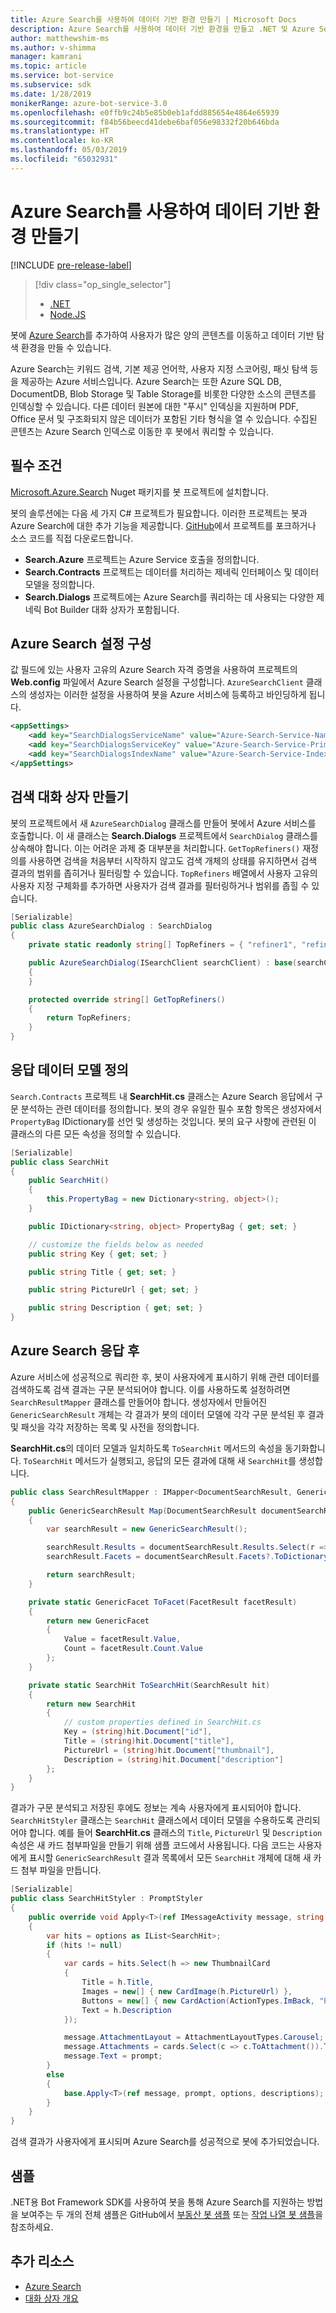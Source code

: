 ```yaml
---
title: Azure Search를 사용하여 데이터 기반 환경 만들기 | Microsoft Docs
description: Azure Search를 사용하여 데이터 기반 환경을 만들고 .NET 및 Azure Search용 Bot Framework SDK를 사용하여 사용자가 봇에 있는 많은 양의 콘텐츠를 이동하는 데 도움이 되는 방법에 대해 알아봅니다.
author: matthewshim-ms
ms.author: v-shimma
manager: kamrani
ms.topic: article
ms.service: bot-service
ms.subservice: sdk
ms.date: 1/28/2019
monikerRange: azure-bot-service-3.0
ms.openlocfilehash: e0ffb9c24b5e85b0eb1afdd885654e4864e65939
ms.sourcegitcommit: f84b56beecd41debe6baf056e98332f20b646bda
ms.translationtype: HT
ms.contentlocale: ko-KR
ms.lasthandoff: 05/03/2019
ms.locfileid: "65032931"
---
```

# <a name="create-data-driven-experiences-with-azure-search"></a>Azure Search를 사용하여 데이터 기반 환경 만들기 

[!INCLUDE [pre-release-label](../includes/pre-release-label-v3.md)]

> [!div class="op_single_selector"]
> - [.NET](../dotnet/bot-builder-dotnet-search-azure.md)
> - [Node.JS](../nodejs/bot-builder-nodejs-search-azure.md)

봇에 [Azure Search](https://azure.microsoft.com/en-us/services/search/)를 추가하여 사용자가 많은 양의 콘텐츠를 이동하고 데이터 기반 탐색 환경을 만들 수 있습니다.

Azure Search는 키워드 검색, 기본 제공 언어학, 사용자 지정 스코어링, 패싯 탐색 등을 제공하는 Azure 서비스입니다. Azure Search는 또한 Azure SQL DB, DocumentDB, Blob Storage 및 Table Storage를 비롯한 다양한 소스의 콘텐츠를 인덱싱할 수 있습니다. 다른 데이터 원본에 대한 "푸시" 인덱싱을 지원하며 PDF, Office 문서 및 구조화되지 않은 데이터가 포함된 기타 형식을 열 수 있습니다. 수집된 콘텐츠는 Azure Search 인덱스로 이동한 후 봇에서 쿼리할 수 있습니다.

## <a name="prerequisites"></a>필수 조건

[Microsoft.Azure.Search](https://www.nuget.org/packages/Microsoft.Azure.Search/4.0.0-preview) Nuget 패키지를 봇 프로젝트에 설치합니다.

봇의 솔루션에는 다음 세 가지 C# 프로젝트가 필요합니다. 이러한 프로젝트는 봇과 Azure Search에 대한 추가 기능을 제공합니다. [GitHub](https://aka.ms/v3-cs-search-demo)에서 프로젝트를 포크하거나 소스 코드를 직접 다운로드합니다.

- **Search.Azure** 프로젝트는 Azure Service 호출을 정의합니다.
- **Search.Contracts** 프로젝트는 데이터를 처리하는 제네릭 인터페이스 및 데이터 모델을 정의합니다.
- **Search.Dialogs** 프로젝트에는 Azure Search를 쿼리하는 데 사용되는 다양한 제네릭 Bot Builder 대화 상자가 포함됩니다.

## <a name="configure-azure-search-settings"></a>Azure Search 설정 구성

값 필드에 있는 사용자 고유의 Azure Search 자격 증명을 사용하여 프로젝트의 **Web.config** 파일에서 Azure Search 설정을 구성합니다. `AzureSearchClient` 클래스의 생성자는 이러한 설정을 사용하여 봇을 Azure 서비스에 등록하고 바인딩하게 됩니다.

```xml
<appSettings>
    <add key="SearchDialogsServiceName" value="Azure-Search-Service-Name" /> <!-- replace value field with Azure Service Name --> 
    <add key="SearchDialogsServiceKey" value="Azure-Search-Service-Primary-Key" /> <!-- replace value field with Azure Service Key --> 
    <add key="SearchDialogsIndexName" value="Azure-Search-Service-Index" /> <!-- replace value field with your Azure Search Index --> 
</appSettings>
```

## <a name="create-a-search-dialog"></a>검색 대화 상자 만들기

봇의 프로젝트에서 새 `AzureSearchDialog` 클래스를 만들어 봇에서 Azure 서비스를 호출합니다. 이 새 클래스는 **Search.Dialogs** 프로젝트에서 `SearchDialog` 클래스를 상속해야 합니다. 이는 어려운 과제 중 대부분을 처리합니다. `GetTopRefiners()` 재정의를 사용하면 검색을 처음부터 시작하지 않고도 검색 개체의 상태를 유지하면서 검색 결과의 범위를 좁히거나 필터링할 수 있습니다. `TopRefiners` 배열에서 사용자 고유의 사용자 지정 구체화를 추가하면 사용자가 검색 결과를 필터링하거나 범위를 좁힐 수 있습니다. 

```cs
[Serializable]
public class AzureSearchDialog : SearchDialog
{
    private static readonly string[] TopRefiners = { "refiner1", "refiner2", "refiner3" }; // define your own custom refiners 

    public AzureSearchDialog(ISearchClient searchClient) : base(searchClient, multipleSelection: true)
    {
    }

    protected override string[] GetTopRefiners()
    {
        return TopRefiners;
    }
}
```

## <a name="define-the-response-data-model"></a>응답 데이터 모델 정의

`Search.Contracts` 프로젝트 내 **SearchHit.cs** 클래스는 Azure Search 응답에서 구문 분석하는 관련 데이터를 정의합니다. 봇의 경우 유일한 필수 포함 항목은 생성자에서 `PropertyBag` IDictionary를 선언 및 생성하는 것입니다. 봇의 요구 사항에 관련된 이 클래스의 다른 모든 속성을 정의할 수 있습니다. 

```cs
[Serializable]
public class SearchHit
{
    public SearchHit()
    {
        this.PropertyBag = new Dictionary<string, object>();
    }

    public IDictionary<string, object> PropertyBag { get; set; }

    // customize the fields below as needed 
    public string Key { get; set; }

    public string Title { get; set; }

    public string PictureUrl { get; set; }

    public string Description { get; set; }
}
```

## <a name="after-azure-search-responds"></a>Azure Search 응답 후 

Azure 서비스에 성공적으로 쿼리한 후, 봇이 사용자에게 표시하기 위해 관련 데이터를 검색하도록 검색 결과는 구문 분석되어야 합니다. 이를 사용하도록 설정하려면 `SearchResultMapper` 클래스를 만들어야 합니다. 생성자에서 만들어진 `GenericSearchResult` 개체는 각 결과가 봇의 데이터 모델에 각각 구문 분석된 후 결과 및 패싯을 각각 저장하는 목록 및 사전을 정의합니다. 

**SearchHit.cs**의 데이터 모델과 일치하도록 `ToSearchHit` 메서드의 속성을 동기화합니다. `ToSearchHit` 메서드가 실행되고, 응답의 모든 결과에 대해 새 `SearchHit`를 생성합니다.  

```cs
public class SearchResultMapper : IMapper<DocumentSearchResult, GenericSearchResult>
{
    public GenericSearchResult Map(DocumentSearchResult documentSearchResult)
    {
        var searchResult = new GenericSearchResult();

        searchResult.Results = documentSearchResult.Results.Select(r => ToSearchHit(r)).ToList();
        searchResult.Facets = documentSearchResult.Facets?.ToDictionary(kv => kv.Key, kv => kv.Value.Select(f => ToFacet(f)));

        return searchResult;
    }

    private static GenericFacet ToFacet(FacetResult facetResult)
    {
        return new GenericFacet
        {
            Value = facetResult.Value,
            Count = facetResult.Count.Value
        };
    }

    private static SearchHit ToSearchHit(SearchResult hit)
    {
        return new SearchHit
        {
            // custom properties defined in SearchHit.cs 
            Key = (string)hit.Document["id"],
            Title = (string)hit.Document["title"],
            PictureUrl = (string)hit.Document["thumbnail"],
            Description = (string)hit.Document["description"]
        };
    }
}
```
결과가 구문 분석되고 저장된 후에도 정보는 계속 사용자에게 표시되어야 합니다. `SearchHitStyler` 클래스는 `SearchHit` 클래스에서 데이터 모델을 수용하도록 관리되어야 합니다. 예를 들어 **SearchHit.cs** 클래스의 `Title`, `PictureUrl` 및 `Description` 속성은 새 카드 첨부파일을 만들기 위해 샘플 코드에서 사용됩니다. 다음 코드는 사용자에게 표시할 `GenericSearchResult` 결과 목록에서 모든 `SearchHit` 개체에 대해 새 카드 첨부 파일을 만듭니다.   

```cs
[Serializable]
public class SearchHitStyler : PromptStyler
{
    public override void Apply<T>(ref IMessageActivity message, string prompt, IReadOnlyList<T> options, IReadOnlyList<string> descriptions = null)
    {
        var hits = options as IList<SearchHit>;
        if (hits != null)
        {
            var cards = hits.Select(h => new ThumbnailCard
            {
                Title = h.Title,
                Images = new[] { new CardImage(h.PictureUrl) },
                Buttons = new[] { new CardAction(ActionTypes.ImBack, "Pick this one", value: h.Key) },
                Text = h.Description
            });

            message.AttachmentLayout = AttachmentLayoutTypes.Carousel;
            message.Attachments = cards.Select(c => c.ToAttachment()).ToList();
            message.Text = prompt;
        }
        else
        {
            base.Apply<T>(ref message, prompt, options, descriptions);
        }
    }
}
```
검색 결과가 사용자에게 표시되며 Azure Search를 성공적으로 봇에 추가되었습니다.

## <a name="samples"></a>샘플

.NET용 Bot Framework SDK를 사용하여 봇을 통해 Azure Search를 지원하는 방법을 보여주는 두 개의 전체 샘플은 GitHub에서 [부동산 봇 샘플](https://github.com/Microsoft/BotBuilder-Samples/tree/v3-sdk-samples/CSharp/demo-Search/RealEstateBot) 또는 [작업 나열 봇 샘플](https://github.com/Microsoft/BotBuilder-Samples/tree/v3-sdk-samples/CSharp/demo-Search/JobListingBot)을 참조하세요. 

## <a name="additional-resources"></a>추가 리소스

- [Azure Search][search]
- [대화 상자 개요](bot-builder-dotnet-dialogs.md)

[search]: /azure/search/search-what-is-azure-search
